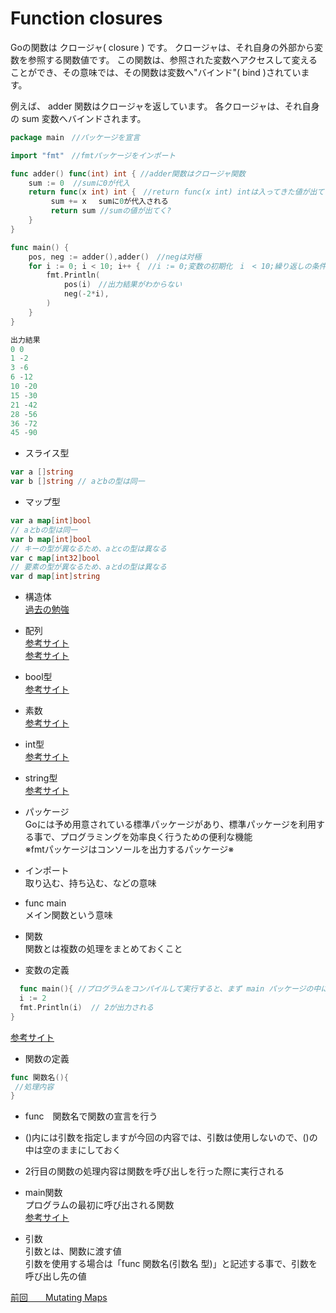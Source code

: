 # Function closures

Goの関数は クロージャ( closure ) です。 クロージャは、それ自身の外部から変数を参照する関数値です。 この関数は、参照された変数へアクセスして変えることができ、その意味では、その関数は変数へ"バインド"( bind )されています。<br>

例えば、 adder 関数はクロージャを返しています。 各クロージャは、それ自身の sum 変数へバインドされます。<br>

```go
package main　//パッケージを宣言

import "fmt"　//fmtパッケージをインポート

func adder() func(int) int { //adder関数はクロージャ関数　
    sum := 0  //sumに0が代入　
    return func(x int) int {　//return func(x int) intは入ってきた値が出てく?
         sum += x　 sumに0が代入される
         return sum //sumの値が出てく?
    }
}

func main() {
    pos, neg := adder(),adder()　//negは対極
    for i := 0; i < 10; i++ {　//i := 0;変数の初期化　i　< 10;繰り返しの条件　 i++変数の更新
        fmt.Println(
            pos(i)　//出力結果がわからない
            neg(-2*i),
        )
    }
}

出力結果
0 0
1 -2
3 -6
6 -12
10 -20
15 -30
21 -42
28 -56
36 -72
45 -90
```

- スライス型
```go
var a []string
var b []string // aとbの型は同一
```

- マップ型
```go
var a map[int]bool
// aとbの型は同一
var b map[int]bool
// キーの型が異なるため、aとcの型は異なる
var c map[int32]bool
// 要素の型が異なるため、aとdの型は異なる
var d map[int]string

```

- 構造体<br>
<a href="https://github.com/morimotoyuuki111/Go3/blob/main/Structs.md">過去の勉強</a><br>

- 配列<br>
<a href="https://web-camp.io/magazine/archives/62260">参考サイト</a><br>
<a href="https://wa3.i-3-i.info/word11924.html">参考サイト</a><br>

- bool型<br>
<a href="https://golang.keicode.com/basics/go-data-types.php#3">参考サイト</a><br>

- 素数<br>
<a href="https://ja.wikipedia.org/wiki/%E7%B4%A0%E6%95%B0">参考サイト</a><br>

- int型<br>
<a href="https://wa3.i-3-i.info/word14966.html">参考サイト</a><br>

- string型<br>
<a href="https://wa3.i-3-i.info/word14965.html">参考サイト</a><br>

- パッケージ<br>
 Goには予め用意されている標準パッケージがあり、標準パッケージを利用する事で、プログラミングを効率良く行うための便利な機能<br>
 ※fmtパッケージはコンソールを出力するパッケージ※<br>
  
- インポート　<br>
取り込む、持ち込む、などの意味<br>

- func main<br>
 メイン関数という意味<br>
    
- 関数<br>
関数とは複数の処理をまとめておくこと<br>

- 変数の定義<br>
```go
  func main(){ //プログラムをコンパイルして実行すると、まず main パッケージの中にある main()関数が実行される
  i := 2
  fmt.Println(i)  // 2が出力される
}
```
<a href="https://y-hiroyuki.xyz/go/variable/what-is-variable">参考サイト</a>

- 関数の定義
```go
func 関数名(){
 //処理内容
}
```

- func　関数名で関数の宣言を行う<br>
- ()内には引数を指定しますが今回の内容では、引数は使用しないので、()の中は空のままにしておく<br>
- 2行目の関数の処理内容は関数を呼び出しを行った際に実行される<br>

- main関数<br>
プログラムの最初に呼び出される関数<br>
<a href="https://zenn.dev/kubo_programmer/articles/990891ff3a43c5">参考サイト</a>

- 引数<br>
引数とは、関数に渡す値<br>
引数を使用する場合は「func 関数名(引数名 型)」と記述する事で、引数を呼び出し先の値<br>

<a href="https://github.com/morimotoyuuki111/Go3/blob/main/Mutating%20Maps.md#mutating-maps">前回　　Mutating Maps
</a>



     
